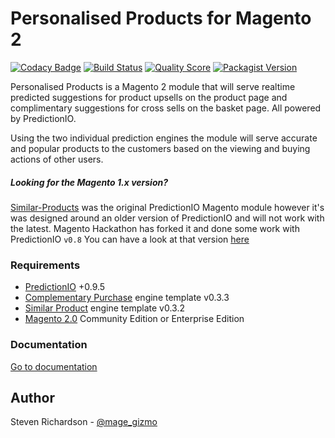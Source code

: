 # Personalised Products for Magento 2

[![Codacy Badge](https://api.codacy.com/project/badge/grade/a3a65aaab04249468edbac783c5ae16d)](https://www.codacy.com/app/steven_4/personalised-products) [![Build Status](https://scrutinizer-ci.com/g/richdynamix/personalised-products/badges/build.png?b=develop)](https://scrutinizer-ci.com/g/richdynamix/personalised-products/build-status/develop) [![Quality Score](https://scrutinizer-ci.com/g/richdynamix/personalised-products/badges/quality-score.png?b=develop)](https://scrutinizer-ci.com/g/richdynamix/personalised-products/build-status/develop) [![Packagist Version](https://img.shields.io/badge/packagist-1.0.1-green.svg)](https://packagist.org/packages/richdynamix/personalised-products#1.0.1)

Personalised Products is a Magento 2 module that will serve realtime predicted suggestions for product upsells on the product page and complimentary suggestions for cross sells on the basket page. All powered by PredictionIO.

Using the two individual prediction engines the module will serve accurate and popular products to the customers based on the viewing and buying actions of other users.

##### Looking for the Magento 1.x version?
[Similar-Products](https://github.com/richdynamix/Similar-Products "Similar-Products") was the original PredictionIO Magento module however it's was designed around an older version of PredictionIO and will not work with the latest. Magento Hackathon has forked it and done some work with PredictionIO `v0.8` You can have a look at that version [here](https://github.com/magento-hackathon/Predictionio, "here")

### Requirements

- [PredictionIO](https://prediction.io/ "PredictionIO") +0.9.5
- [Complementary Purchase](https://templates.prediction.io/PredictionIO/template-scala-parallel-complementarypurchase "Complementary Purchase") engine template v0.3.3
- [Similar Product](https://templates.prediction.io/PredictionIO/template-scala-parallel-similarproduct "Similar Product") engine template v0.3.2
- [Magento 2.0](https://www.magentocommerce.com/download, "Magento 2.0") Community Edition or Enterprise Edition


### Documentation

[Go to documentation](http://ppdocs.richdynamix.com/)

## Author

Steven Richardson - [@mage_gizmo](https://twitter.com/mage_gizmo "@mage_gizmo")














